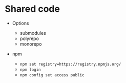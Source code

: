 # Shared code

- Options
    - submodules
    - polyrepo
    - monorepo

- npm
    - `npm set registry=https://registry.npmjs.org/`
    - `npm login`
    - `npm config set access public`